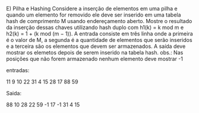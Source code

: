 E) Pilha e Hashing
Considere a inserção de elementos em uma pilha e quando um elemento for removido ele deve ser 
inserido em uma tabela hash de comprimento M usando endereçamento aberto. Mostre o resultado da 
inserção dessas chaves utilizando hash duplo com h1(k) = k mod m e h2(k) = 1 + (k mod (m − 1)).
A entrada consiste em três linha onde a primeira é o valor de M, a segunda é a quantidade de elementos 
que serão inseridos e a terceira são os elementos que devem ser armazenados.
A saída deve mostrar os elemetos depois de serem inserido na tabela hash.
obs.: Nas posições que não forem armazenado nenhum elemento deve mostrar -1


entradas:

11
9
10 22 31 4 15 28 17 88 59

Saida:

88 10 28 22 59 -1 17 -1 31 4 15
